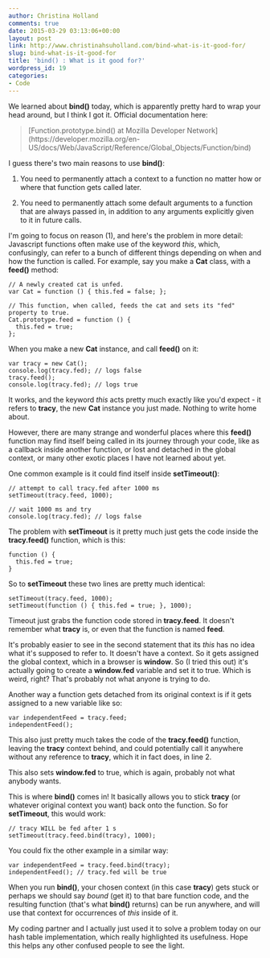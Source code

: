 ```yaml
---
author: Christina Holland
comments: true
date: 2015-03-29 03:13:06+00:00
layout: post
link: http://www.christinahsuholland.com/bind-what-is-it-good-for/
slug: bind-what-is-it-good-for
title: 'bind() : What is it good for?'
wordpress_id: 19
categories:
- Code
---
```


We learned about **bind()** today, which is apparently pretty hard to wrap your head around, but I think I got it.  Official documentation here:



<blockquote>[Function.prototype.bind() at Mozilla Developer Network](https://developer.mozilla.org/en-US/docs/Web/JavaScript/Reference/Global_Objects/Function/bind)</blockquote>



I guess there's two main reasons to use **bind()**:



	
  1. You need to permanently attach a context to a function no matter how or where that function gets called later.

	
  2. You need to permanently attach some default arguments to a function that are always passed in, in addition to any arguments explicitly given to it in future calls.


<!-- more -->
I'm going to focus on reason (1), and here's the problem in more detail: Javascript functions often make use of the keyword _this_, which, confusingly, can refer to a bunch of different things depending on when and how the function is called.  For example, say you make a **Cat** class, with a **feed()** method:


    
    
    // A newly created cat is unfed.
    var Cat = function () { this.fed = false; };
    
    // This function, when called, feeds the cat and sets its "fed" property to true.
    Cat.prototype.feed = function () {
      this.fed = true;
    };



When you make a new **Cat** instance, and call **feed()** on it:


    
    
    var tracy = new Cat();
    console.log(tracy.fed); // logs false
    tracy.feed();
    console.log(tracy.fed); // logs true
    



It works, and the keyword _this_ acts pretty much exactly like you'd expect - it refers to **tracy**, the new **Cat** instance you just made.  Nothing to write home about.

However, there are many strange and wonderful places where this **feed()** function may find itself being called in its journey through your code, like as a callback inside another function, or lost and detached in the global context, or many other exotic places I have not learned about yet.

One common example is it could find itself inside **setTimeout()**:


    
    
    // attempt to call tracy.fed after 1000 ms
    setTimeout(tracy.feed, 1000);
    
    // wait 1000 ms and try
    console.log(tracy.fed); // logs false
    



The problem with **setTimeout** is it pretty much just gets the code inside the **tracy.feed()** function, which is this:


    
    
    function () {
      this.fed = true;
    }
    



So to **setTimeout** these two lines are pretty much identical:


    
    
    setTimeout(tracy.feed, 1000);
    setTimeout(function () { this.fed = true; }, 1000);
    



Timeout just grabs the function code stored in **tracy.feed**.  It doesn't remember what **tracy** is, or even that the function is named **feed**.

It's probably easier to see in the second statement that its _this_ has no idea what it's supposed to refer to.  It doesn't have a context.  So it gets assigned the global context, which in a browser is **window**.  So (I tried this out) it's actually going to create a **window.fed** variable and set it to true.  Which is weird, right?  That's probably not what anyone is trying to do.

Another way a function gets detached from its original context is if it gets assigned to a new variable like so:


    
    
    var independentFeed = tracy.feed;
    independentFeed();
    



This also just pretty much takes the code of the **tracy.feed()** function, leaving the **tracy** context behind, and could potentially call it anywhere without any reference to **tracy**, which it in fact does, in line 2.

This also sets **window.fed** to true, which is again, probably not what anybody wants.

This is where **bind()** comes in!  It basically allows you to stick **tracy** (or whatever original context you want) back onto the function.  So for **setTimeout**, this would work:


    
    
    // tracy WILL be fed after 1 s
    setTimeout(tracy.feed.bind(tracy), 1000);
    



You could fix the other example in a similar way:


    
    
    var independentFeed = tracy.feed.bind(tracy);
    independentFeed(); // tracy.fed will be true
    



When you run **bind()**, your chosen context (in this case **tracy**) gets stuck or perhaps we should say _bound_ (get it) to that bare function code, and the resulting function (that's what **bind()** returns) can be run anywhere, and will use that context for occurrences of _this_ inside of it.

My coding partner and I actually just used it to solve a problem today on our hash table implementation, which really highlighted its usefulness.  Hope this helps any other confused people to see the light.
